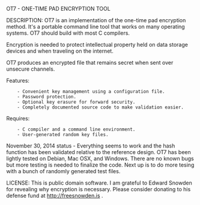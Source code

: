 OT7 - ONE-TIME PAD ENCRYPTION TOOL                        


DESCRIPTION: OT7 is an implementation of the one-time pad encryption method. 
It's a portable command line tool that works on many operating systems. OT7
should build with most C compilers.

Encryption is needed to protect intellectual property held on data storage 
devices and when traveling on the internet.

OT7 produces an encrypted file that remains secret when sent over unsecure 
channels.  

Features:

        - Convenient key management using a configuration file.
        - Password protection.
        - Optional key erasure for forward security.
        - Completely documented source code to make validation easier.

Requires:
        
        - C compiler and a command line environment.
        - User-generated random key files.

November 30, 2014 status - Everything seems to work and the hash function has 
been validated relative to the reference design. OT7 has been lightly tested on 
Debian, Mac OSX, and Windows. There are no known bugs but more testing is needed
to finalize the code. Next up is to do more tesing with a bunch of randomly 
generated test files. 
 
LICENSE: This is public domain software. I am grateful to Edward Snowden for
revealing why encryption is necessary. Please consider donating to his defense 
fund at http://freesnowden.is . 

